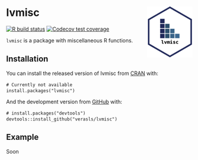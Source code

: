 <!-- README.md is generated from README.Rmd. Please edit that file -->

# lvmisc <a href='https://lveras.com/lvmisc'><img src='man/figures/logo.png' align="right" height="139" /></a>

<!-- badges: start -->

[![R build
status](https://github.com/verasls/lvmisc/workflows/R-CMD-check/badge.svg)](https://github.com/verasls/lvmisc/actions)
[![Codecov test
coverage](https://codecov.io/gh/verasls/lvmisc/branch/master/graph/badge.svg)](https://codecov.io/gh/verasls/lvmisc?branch=master)
<!-- badges: end -->

`lvmisc` is a package with miscellaneous R functions.

## Installation

You can install the released version of lvmisc from
[CRAN](https://CRAN.R-project.org) with:

    # Currently not available
    install.packages("lvmisc")

And the development version from [GitHub](https://github.com/) with:

    # install.packages("devtools")
    devtools::install_github("verasls/lvmisc")

## Example

Soon
